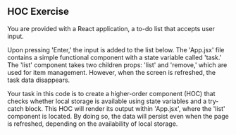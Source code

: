 ## HOC Exercise
You are provided with a React application, a to-do list that accepts user input. 

Upon pressing 'Enter,' the input is added to the list below. The 'App.jsx' file contains a simple functional component with a state variable called 'task.' 
The 'list' component takes two children props: 'list' and 'remove,' which are used for item management. However, when the screen is refreshed, the task data disappears.

Your task in this code is to create a higher-order component (HOC) that checks whether local storage is available using state variables and a try-catch block. This HOC will render its output within 'App.jsx', where the 'list' component is located. By doing so, the data will persist even when the page is refreshed, depending on the availability of local storage.
